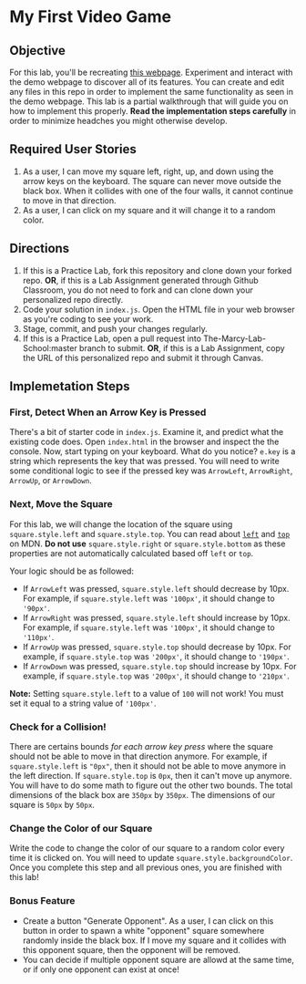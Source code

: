 # My First Video Game

## Objective

For this lab, you'll be recreating [this webpage](https://thuyanduong.github.io/js-moving-square/). Experiment and interact with the demo webpage to discover all of its features. You can create and edit any files in this repo in order to implement the same functionality as seen in the demo webpage. This lab is a partial walkthrough that will guide you on how to implement this properly. **Read the implementation steps carefully** in order to minimize headches you might otherwise develop. 

## Required User Stories
1. As a user, I can move my square left, right, up, and down using the arrow keys on the keyboard. The square can never move outside the black box. When it collides with one of the four walls, it cannot continue to move in that direction.
2. As a user, I can click on my square and it will change it to a random color. 

## Directions 

1. If this is a Practice Lab, fork this repository and clone down your forked repo. **OR**, if this is a Lab Assignment generated through Github Classroom, you do not need to fork and can clone down your personalized repo directly. 
2. Code your solution in `index.js`. Open the HTML file in your web browser as you're coding to see your work.
3. Stage, commit, and push your changes regularly.
4. If this is a Practice Lab, open a pull request into The-Marcy-Lab-School:master branch to submit. **OR**, if this is a Lab Assignment, copy the URL of this personalized repo and submit it through Canvas.

## Implemetation Steps

### First, Detect When an Arrow Key is Pressed

There's a bit of starter code in `index.js`. Examine it, and predict what the existing code does. Open `index.html` in the browser and inspect the the console. Now, start typing on your keyboard. What do you notice? `e.key` is a string which represents the key that was pressed. You will need to write some conditional logic to see if the pressed key was `ArrowLeft`, `ArrowRight`, `ArrowUp`, or `ArrowDown`. 

### Next, Move the Square

For this lab, we will change the location of the square using `square.style.left` and `square.style.top`. You can read about [`left`](https://developer.mozilla.org/en-US/docs/Web/CSS/left) and [`top`](https://developer.mozilla.org/en-US/docs/Web/CSS/top) on MDN. **Do not use** `square.style.right` or `square.style.bottom` as these properties are not automatically calculated based off `left` or `top`. 

Your logic should be as followed:
* If `ArrowLeft` was pressed, `square.style.left` should decrease by 10px. For example, if `square.style.left` was `'100px'`, it should change to `'90px'`.
* If `ArrowRight` was pressed, `square.style.left` should increase by 10px. For example, if `square.style.left` was `'100px'`, it should change to `'110px'`.
* If `ArrowUp` was pressed, `square.style.top` should decrease by 10px. For example, if `square.style.top` was `'200px'`, it should change to `'190px'`.
* If `ArrowDown` was pressed, `square.style.top` should increase by 10px. For example, if `square.style.top` was `'200px'`, it should change to `'210px'`.

**Note:** Setting `square.style.left` to a value of `100` will not work! You must set it equal to a string value of `'100px'`. 

### Check for a Collision!

There are certains bounds *for each arrow key press* where the square should not be able to move in that direction anymore. For example, if `square.style.left` is `"0px"`, then it should not be able to move anymore in the left direction. If `square.style.top` is `0px`, then it can't move up anymore. You will have to do some math to figure out the other two bounds. The total dimensions of the black box are `350px` by `350px`. The dimensions of our square is `50px` by `50px`. 

### Change the Color of our Square

Write the code to change the color of our square to a random color every time it is clicked on. You will need to update `square.style.backgroundColor`. Once you complete this step and all previous ones, you are finished with this lab!

### Bonus Feature
* Create a button "Generate Opponent". As a user, I can click on this button in order to spawn a white "opponent" square somewhere randomly inside the black box. If I move my square and it collides with this opponent square, then the opponent will be removed. 
* You can decide if multiple opponent square are allowd at the same time, or if only one opponent can exist at once!
